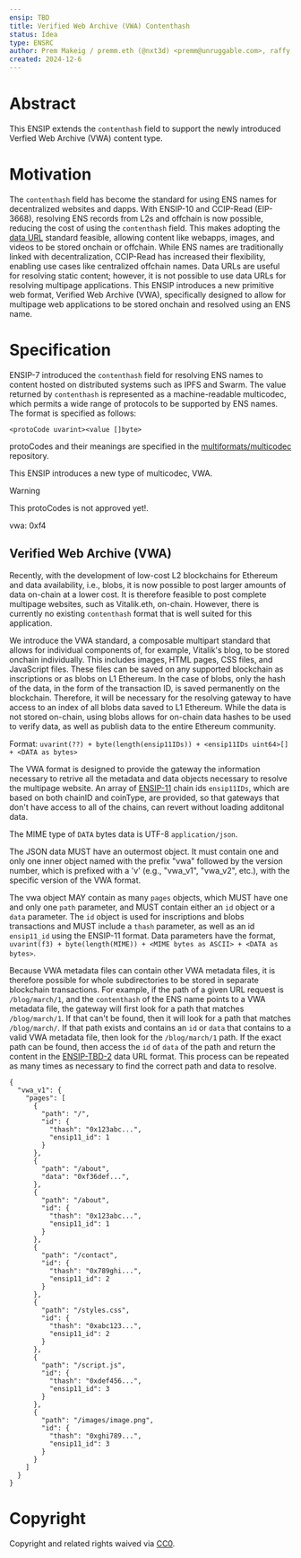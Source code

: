```yaml
---
ensip: TBD
title: Verified Web Archive (VWA) Contenthash
status: Idea
type: ENSRC
author: Prem Makeig / premm.eth (@nxt3d) <premm@unruggable.com>, raffy.eth <raffy@unruggable.com>
created: 2024-12-6
---
```


# Abstract 

This ENSIP extends the `contenthash` field to support the newly introduced Verfied Web Archive (VWA) content type. 

# Motivation

The `contenthash` field has become the standard for using ENS names for decentralized websites and dapps. With ENSIP-10 and CCIP-Read (EIP-3668), resolving ENS records from L2s and offchain is now possible, reducing the cost of using the `contenthash` field. This makes adopting the [data URL](https://datatracker.ietf.org/doc/html/rfc2397) standard feasible, allowing content like webapps, images, and videos to be stored onchain or offchain. While ENS names are traditionally linked with decentralization, CCIP-Read has increased their flexibility, enabling use cases like centralized offchain names. Data URLs are useful for resolving static content; however, it is not possible to use data URLs for resolving multipage applications. This ENSIP introduces a new primitive web format, Verified Web Archive (VWA), specifically designed to allow for multipage web applications to be stored onchain and resolved using an ENS name.

# Specification

ENSIP-7 introduced the `contenthash` field for resolving ENS names to content hosted on distributed systems such as IPFS and Swarm. The value returned by `contenthash` is represented as a machine-readable multicodec, which permits a wide range of protocols to be supported by ENS names. The format is specified as follows:

```
<protoCode uvarint><value []byte>
```

protoCodes and their meanings are specified in the [multiformats/multicodec](https://github.com/multiformats/multicodec) repository.

This ENSIP introduces a new type of multicodec, VWA. 

>[!WARNING] 
>This protoCodes is not approved yet!.

vwa: 0xf4

## Verified Web Archive (VWA)

Recently, with the development of low-cost L2 blockchains for Ethereum and data availability, i.e., blobs, it is now possible to post larger amounts of data on-chain at a lower cost. It is therefore feasible to post complete multipage websites, such as Vitalik.eth, on-chain. However, there is currently no existing `contenthash` format that is well suited for this application.

We introduce the VWA standard, a composable multipart standard that allows for individual components of, for example, Vitalik's blog, to be stored onchain individually. This includes images, HTML pages, CSS files, and JavaScript files. These files can be saved on any supported blockchain as inscriptions or as blobs on L1 Ethereum. In the case of blobs, only the hash of the data, in the form of the transaction ID, is saved permanently on the blockchain. Therefore, it will be necessary for the resolving gateway to have access to an index of all blobs data saved to L1 Ethereum. While the data is not stored on-chain, using blobs allows for on-chain data hashes to be used to verify data, as well as publish data to the entire Ethereum community.

Format: `uvarint(??) + byte(length(ensip11IDs)) + <ensip11IDs uint64>[] + <DATA as bytes>`

The VWA format is designed to provide the gateway the information necessary to retrive all the metadata and data objects necessary to resolve the multipage website. An array of [ENSIP-11](https://docs.ens.domains/ensip/11) chain ids `ensip11IDs`, which are based on both chainID and coinType, are provided, so that gateways that don't have access to all of the chains, can revert without loading additonal data. 

The MIME type of `DATA` bytes data is UTF-8 `application/json`.

The JSON data MUST have an outermost object. It must contain one and only one inner object named with the prefix "vwa" followed by the version number, which is prefixed with a 'v' (e.g., "vwa_v1", "vwa_v2", etc.), with the specific version of the VWA format.

The vwa object MAY contain as many `pages` objects, which MUST have one and only one `path` parameter, and MUST contain either an `id` object or a `data` parameter. The `id` object is used for inscriptions and blobs transactions and MUST include a `thash` parameter, as well as an id `ensip11_id` using the ENSIP-11 format. Data parameters have the format, `uvarint(f3) + byte(length(MIME)) + <MIME bytes as ASCII> + <DATA as bytes>`.

Because VWA metadata files can contain other VWA metadata files, it is therefore possible for whole subdirectories to be stored in separate blockchain transactions. For example, if the path of a given URL request is `/blog/march/1`, and the `contenthash` of the ENS name points to a VWA metadata file, the gateway will first look for a path that matches `/blog/march/1`. If that can't be found, then it will look for a path that matches `/blog/march/`. If that path exists and contains an `id` or `data` that contains to a valid VWA metadata file, then look for the `/blog/march/1` path. If the exact path can be found, then access the `id` of `data` of the path and return the content in the [ENSIP-TBD-2](./ensip-TBD-2.md) data URL format. This process can be repeated as many times as necessary to find the correct path and data to resolve.

```
{
  "vwa_v1": {
    "pages": [
      {
        "path": "/",
        "id": {
          "thash": "0x123abc...",
          "ensip11_id": 1
        }
      },
      {
        "path": "/about",
        "data": "0xf36def...",
      },
	  {
        "path": "/about",
        "id": {
          "thash": "0x123abc...",
          "ensip11_id": 1
        }
      },
      {
        "path": "/contact",
        "id": {
          "thash": "0x789ghi...",
          "ensip11_id": 2
        }
      },
      {
        "path": "/styles.css",
        "id": {
          "thash": "0xabc123...",
          "ensip11_id": 2
        }
      },
      {
        "path": "/script.js",
        "id": {
          "thash": "0xdef456...",
          "ensip11_id": 3
        }
      },
      {
        "path": "/images/image.png",
        "id": {
          "thash": "0xghi789...",
          "ensip11_id": 3
        }
      }
    ]
  }
}
```

# Copyright
Copyright and related rights waived via [CC0](../LICENSE.md).


